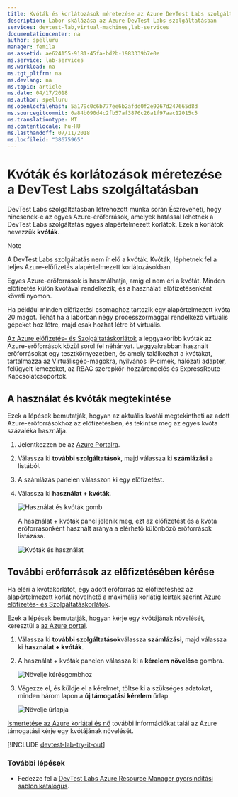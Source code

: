 ```yaml
---
title: Kvóták és korlátozások méretezése az Azure DevTest Labs szolgáltatásban létrehozott tesztkörnyezet |} A Microsoft Docs
description: Labor skálázása az Azure DevTest Labs szolgáltatásban
services: devtest-lab,virtual-machines,lab-services
documentationcenter: na
author: spelluru
manager: femila
ms.assetid: ae624155-9181-45fa-bd2b-1983339b7e0e
ms.service: lab-services
ms.workload: na
ms.tgt_pltfrm: na
ms.devlang: na
ms.topic: article
ms.date: 04/17/2018
ms.author: spelluru
ms.openlocfilehash: 5a179c0c6b777ee6b2afdd0f2e9267d247665d8d
ms.sourcegitcommit: 0a84b090d4c2fb57af3876c26a1f97aac12015c5
ms.translationtype: MT
ms.contentlocale: hu-HU
ms.lasthandoff: 07/11/2018
ms.locfileid: "38675965"
---
```

# <a name="scale-quotas-and-limits-in-devtest-labs"></a>Kvóták és korlátozások méretezése a DevTest Labs szolgáltatásban
DevTest Labs szolgáltatásban létrehozott munka során Észreveheti, hogy nincsenek-e az egyes Azure-erőforrások, amelyek hatással lehetnek a DevTest Labs szolgáltatás egyes alapértelmezett korlátok. Ezek a korlátok nevezzük **kvóták**.

> [!NOTE]
> A DevTest Labs szolgáltatás nem ír elő a kvóták. Kvóták, léphetnek fel a teljes Azure-előfizetés alapértelmezett korlátozásokban.

Egyes Azure-erőforrások is használhatja, amíg el nem éri a kvótát. Minden előfizetés külön kvótával rendelkezik, és a használati előfizetésenként követi nyomon.

Ha például minden előfizetési csomaghoz tartozik egy alapértelmezett kvóta 20 magot. Tehát ha a laborban négy processzormaggal rendelkező virtuális gépeket hoz létre, majd csak hozhat létre öt virtuális. 

[Az Azure előfizetés- és Szolgáltatáskorlátok](https://docs.microsoft.com/azure/azure-subscription-service-limits) a leggyakoribb kvóták az Azure-erőforrások közül sorol fel néhányat. Leggyakrabban használt erőforrásokat egy tesztkörnyezetben, és amely találkozhat a kvótákat, tartalmazza az Virtuálisgép-magokra, nyilvános IP-címek, hálózati adapter, felügyelt lemezeket, az RBAC szerepkör-hozzárendelés és ExpressRoute-Kapcsolatcsoportok.

## <a name="view-your-usage-and-quotas"></a>A használat és kvóták megtekintése
Ezek a lépések bemutatják, hogyan az aktuális kvótái megtekintheti az adott Azure-erőforrásokhoz az előfizetésben, és tekintse meg az egyes kvóta százaléka használja.

1. Jelentkezzen be az [Azure Portalra](http://go.microsoft.com/fwlink/p/?LinkID=525040).
1. Válassza ki **további szolgáltatások**, majd válassza ki **számlázási** a listából.
1. A számlázás panelen válasszon ki egy előfizetést.
4. Válassza ki **használat + kvóták**.

   ![Használat és kvóták gomb](./media/devtest-lab-scale-lab/devtestlab-usage-and-quotas.png)

   A használat + kvóták panel jelenik meg, ezt az előfizetést és a kvóta erőforrásonként használt aránya a elérhető különböző erőforrások listázása.

   ![Kvóták és használat](./media/devtest-lab-scale-lab/devtestlab-view-quotas.png)

## <a name="requesting-more-resources-in-your-subscription"></a>További erőforrások az előfizetésében kérése
Ha eléri a kvótakorlátot, egy adott erőforrás az előfizetéshez az alapértelmezett korlát növelhető a maximális korlátig leírtak szerint [Azure előfizetés- és Szolgáltatáskorlátok](https://docs.microsoft.com/azure/azure-subscription-service-limits).

Ezek a lépések bemutatják, hogyan kérje egy kvótájának növelését, keresztül a [az Azure portal](http://go.microsoft.com/fwlink/p/?LinkID=525040).

1. Válassza ki **további szolgáltatások**válassza **számlázási**, majd válassza ki **használat + kvóták**.
1. A használat + kvóták panelen válassza ki a **kérelem növelése** gombra.

   ![Növelje kérésgombhoz](./media/devtest-lab-scale-lab/devtestlab-request-increase.png)

1. Végezze el, és küldje el a kérelmet, töltse ki a szükséges adatokat, minden három lapon a **új támogatási kérelem** űrlap.

   ![Növelje űrlapja](./media/devtest-lab-scale-lab/devtestlab-support-form.png)

[Ismertetése az Azure korlátai és nő](https://azure.microsoft.com/blog/azure-limits-quotas-increase-requests/) további információkat talál az Azure támogatási kérje egy kvótájának növelését.



[!INCLUDE [devtest-lab-try-it-out](../../includes/devtest-lab-try-it-out.md)]

### <a name="next-steps"></a>További lépések
* Fedezze fel a [DevTest Labs Azure Resource Manager gyorsindítási sablon katalógus](https://github.com/Azure/azure-devtestlab/tree/master/Samples).
